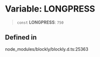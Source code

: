 # Variable: LONGPRESS

> `const` **LONGPRESS**: `750`

## Defined in

node_modules/blockly/blockly.d.ts:25363
